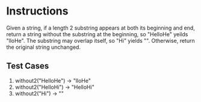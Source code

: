 # Instructions  

Given a string, if a length 2 substring appears at both its beginning and end, return a string without the substring at the beginning, so "HelloHe" yeilds "lloHe".  The substring may overlap itself, so "Hi" yields "".  Otherwise, return the original string unchanged.

  ## Test Cases
  1. without2("HelloHe") -> "lloHe"
  2. without2("HelloHi") -> "HelloHi"
  3. without2("Hi") -> ""

